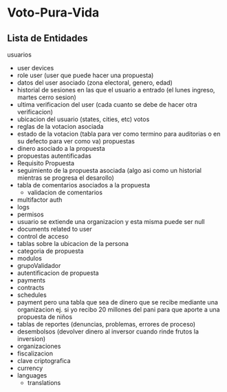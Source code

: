 # Voto-Pura-Vida
## Lista de Entidades
usuarios
- user devices
- role user (user que puede hacer una propuesta) 
- datos del user asociado (zona electoral, genero, edad)
- historial de sesiones en las que el usuario a entrado (el lunes ingreso, martes cerro sesion) 
- ultima verificacion del user (cada cuanto se debe de hacer otra verificacion)
- ubicacion del usuario (states, cities, etc)
votos
- reglas de la votacion asociada
- estado de la votacion (tabla para ver como termino para auditorias o en su defecto para ver como va)
propuestas
- dinero asociado a la propuesta
- propuestas autentificadas 
- Requisito Propuesta
- seguimiento de la propuesta asociada (algo asi como un historial mientras se progresa el desarollo)
- tabla de comentarios asociados a la propuesta
  - validacion de comentarios
- multifactor auth
- logs
- permisos
- usuario se extiende una organizacion y esta misma puede ser null
- documents related to user
- control de acceso
- tablas sobre la ubicacion de la persona
- categoria de propuesta
- modulos
- grupoValidador
- autentificacion de propuesta
- payments
- contracts
- schedules
- payment pero una tabla que sea de dinero que se recibe mediante una organizacion ej. si yo recibo 20 millones del pani para que aporte a una propuesta de niños
- tablas de reportes (denuncias, problemas, errores de proceso) 
- desembolsos (devolver dinero al inversor cuando rinde frutos la inversion)
- organizaciones
- fiscalizacion
- clave criptografica
- currency
- languages
  - translations
